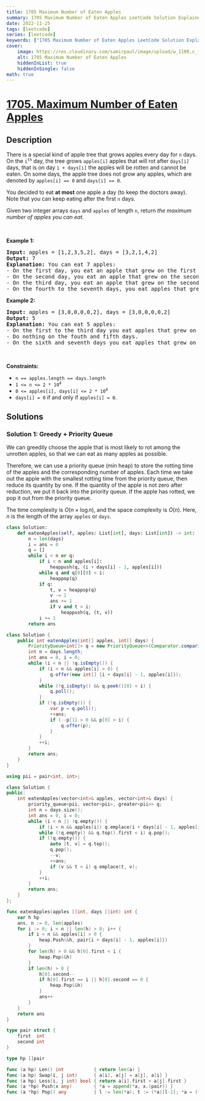 ```yaml
---
title: 1705 Maximum Number of Eaten Apples
summary: 1705 Maximum Number of Eaten Apples LeetCode Solution Explained
date: 2022-11-25
tags: [leetcode]
series: [leetcode]
keywords: ["1705 Maximum Number of Eaten Apples LeetCode Solution Explained in all languages", "1705 Maximum Number of Eaten Apples", "LeetCode", "leetcode solution in Python3 C++ Java Go PHP Ruby Swift TypeScript Rust C# JavaScript C", "GeeksforGeeks", "InterviewBit", "Coding Ninjas", "HackerRank", "HackerEarth", "CodeChef", "TopCoder", "AlgoExpert", "freeCodeCamp", "Codeforces", "GitHub", "AtCoder", "Samir Paul"]
cover:
    image: https://res.cloudinary.com/samirpaul/image/upload/w_1100,c_fit,co_rgb:FFFFFF,l_text:Arial_75_bold:1705 Maximum Number of Eaten Apples - Solution Explained/problem-solving.webp
    alt: 1705 Maximum Number of Eaten Apples
    hiddenInList: true
    hiddenInSingle: false
math: true
---
```



# [1705. Maximum Number of Eaten Apples](https://leetcode.com/problems/maximum-number-of-eaten-apples)


## Description

<p>There is a special kind of apple tree that grows apples every day for <code>n</code> days. On the <code>i<sup>th</sup></code> day, the tree grows <code>apples[i]</code> apples that will rot after <code>days[i]</code> days, that is on day <code>i + days[i]</code> the apples will be rotten and cannot be eaten. On some days, the apple tree does not grow any apples, which are denoted by <code>apples[i] == 0</code> and <code>days[i] == 0</code>.</p>

<p>You decided to eat <strong>at most</strong> one apple a day (to keep the doctors away). Note that you can keep eating after the first <code>n</code> days.</p>

<p>Given two integer arrays <code>days</code> and <code>apples</code> of length <code>n</code>, return <em>the maximum number of apples you can eat.</em></p>

<p>&nbsp;</p>
<p><strong class="example">Example 1:</strong></p>

<pre>
<strong>Input:</strong> apples = [1,2,3,5,2], days = [3,2,1,4,2]
<strong>Output:</strong> 7
<strong>Explanation:</strong> You can eat 7 apples:
- On the first day, you eat an apple that grew on the first day.
- On the second day, you eat an apple that grew on the second day.
- On the third day, you eat an apple that grew on the second day. After this day, the apples that grew on the third day rot.
- On the fourth to the seventh days, you eat apples that grew on the fourth day.
</pre>

<p><strong class="example">Example 2:</strong></p>

<pre>
<strong>Input:</strong> apples = [3,0,0,0,0,2], days = [3,0,0,0,0,2]
<strong>Output:</strong> 5
<strong>Explanation:</strong> You can eat 5 apples:
- On the first to the third day you eat apples that grew on the first day.
- Do nothing on the fouth and fifth days.
- On the sixth and seventh days you eat apples that grew on the sixth day.
</pre>

<p>&nbsp;</p>
<p><strong>Constraints:</strong></p>

<ul>
	<li><code>n == apples.length == days.length</code></li>
	<li><code>1 &lt;= n &lt;= 2 * 10<sup>4</sup></code></li>
	<li><code>0 &lt;= apples[i], days[i] &lt;= 2 * 10<sup>4</sup></code></li>
	<li><code>days[i] = 0</code> if and only if <code>apples[i] = 0</code>.</li>
</ul>

## Solutions

### Solution 1: Greedy + Priority Queue

We can greedily choose the apple that is most likely to rot among the unrotten apples, so that we can eat as many apples as possible.

Therefore, we can use a priority queue (min heap) to store the rotting time of the apples and the corresponding number of apples. Each time we take out the apple with the smallest rotting time from the priority queue, then reduce its quantity by one. If the quantity of the apple is not zero after reduction, we put it back into the priority queue. If the apple has rotted, we pop it out from the priority queue.

The time complexity is $O(n \times \log n)$, and the space complexity is $O(n)$. Here, $n$ is the length of the array `apples` or `days`.

<!-- tabs:start -->

```python
class Solution:
    def eatenApples(self, apples: List[int], days: List[int]) -> int:
        n = len(days)
        i = ans = 0
        q = []
        while i < n or q:
            if i < n and apples[i]:
                heappush(q, (i + days[i] - 1, apples[i]))
            while q and q[0][0] < i:
                heappop(q)
            if q:
                t, v = heappop(q)
                v -= 1
                ans += 1
                if v and t > i:
                    heappush(q, (t, v))
            i += 1
        return ans
```

```java
class Solution {
    public int eatenApples(int[] apples, int[] days) {
        PriorityQueue<int[]> q = new PriorityQueue<>(Comparator.comparingInt(a -> a[0]));
        int n = days.length;
        int ans = 0, i = 0;
        while (i < n || !q.isEmpty()) {
            if (i < n && apples[i] > 0) {
                q.offer(new int[] {i + days[i] - 1, apples[i]});
            }
            while (!q.isEmpty() && q.peek()[0] < i) {
                q.poll();
            }
            if (!q.isEmpty()) {
                var p = q.poll();
                ++ans;
                if (--p[1] > 0 && p[0] > i) {
                    q.offer(p);
                }
            }
            ++i;
        }
        return ans;
    }
}
```

```cpp
using pii = pair<int, int>;

class Solution {
public:
    int eatenApples(vector<int>& apples, vector<int>& days) {
        priority_queue<pii, vector<pii>, greater<pii>> q;
        int n = days.size();
        int ans = 0, i = 0;
        while (i < n || !q.empty()) {
            if (i < n && apples[i]) q.emplace(i + days[i] - 1, apples[i]);
            while (!q.empty() && q.top().first < i) q.pop();
            if (!q.empty()) {
                auto [t, v] = q.top();
                q.pop();
                --v;
                ++ans;
                if (v && t > i) q.emplace(t, v);
            }
            ++i;
        }
        return ans;
    }
};
```

```go
func eatenApples(apples []int, days []int) int {
	var h hp
	ans, n := 0, len(apples)
	for i := 0; i < n || len(h) > 0; i++ {
		if i < n && apples[i] > 0 {
			heap.Push(&h, pair{i + days[i] - 1, apples[i]})
		}
		for len(h) > 0 && h[0].first < i {
			heap.Pop(&h)
		}
		if len(h) > 0 {
			h[0].second--
			if h[0].first == i || h[0].second == 0 {
				heap.Pop(&h)
			}
			ans++
		}
	}
	return ans
}

type pair struct {
	first  int
	second int
}

type hp []pair

func (a hp) Len() int           { return len(a) }
func (a hp) Swap(i, j int)      { a[i], a[j] = a[j], a[i] }
func (a hp) Less(i, j int) bool { return a[i].first < a[j].first }
func (a *hp) Push(x any)        { *a = append(*a, x.(pair)) }
func (a *hp) Pop() any          { l := len(*a); t := (*a)[l-1]; *a = (*a)[:l-1]; return t }
```

<!-- tabs:end -->

<!-- end -->
